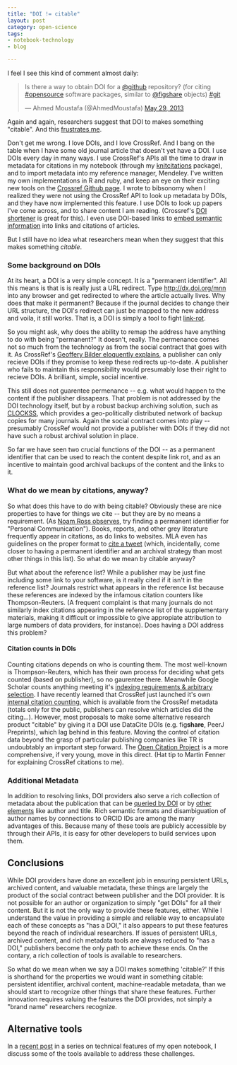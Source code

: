 ```yaml
---
title: "DOI != citable"
layout: post
category: open-science
tags: 
- notebook-technology
- blog

---
```




I feel I see this kind of comment almost daily:

<blockquote class="twitter-tweet" data-partner="tweetdeck"><p>Is there a way to obtain DOI for a <a href="https://twitter.com/github">@github</a> repository? (for citing <a href="https://twitter.com/search?q=%23opensource&amp;src=hash">#opensource</a> software packages, similar to <a href="https://twitter.com/figshare">@figshare</a> objects) <a href="https://twitter.com/search?q=%23git&amp;src=hash">#git</a></p>&mdash; Ahmed Moustafa (@AhmedMoustafa) <a href="https://twitter.com/AhmedMoustafa/statuses/339727912896954369">May 29, 2013</a></blockquote>
<script async src="//platform.twitter.com/widgets.js" charset="utf-8"></script>

Again and again, researchers suggest that  DOI to makes something
"citable".  And this [frustrates me](https://twitter.com/cboettig/status/337986074624282624).

Don't get me wrong.  I love DOIs, and I love CrossRef.  And I bang on
the table when I have some old journal article that doesn't yet have
a DOI.  I use DOIs every day in many ways.  I use CrossRef's APIs all
the time to draw in metadata for citations in my notebook (through my
[knitcitations](http://github.com/cboettig/knitcitations) package), and to import metadata into my reference
manager, Mendeley.  I've written my own implementations in R and
ruby, and keep an eye on their exciting new tools on the [Crossref
Github page](https://github.com/crossref).  I wrote to bibsonomy when I realized they were not
using the CrossRef API to look up metadata by DOIs, and they have now
implemented this feature.  I use DOIs to look up papers I've come across,
and to share content I am reading. (Crossref's [DOI shortener](http://shortdoi.org/) is great
for this).  I even use DOI-based links to [embed semantic information](http://carlboettiger.info/2013/02/22/semantic-citations-for-the-notebook-and-knitr.html)
into links and citations of articles.



But I still have no idea what researchers mean when they suggest that
this makes something _citable_.

### Some background on DOIs

At its heart, a DOI is a very simple concept.  It is a "permanent
identifier".  All this means is that is is really just a URL redirect.
Type http://dx.doi.org/mnn into any browser and get redirected to where
the article actually lives.  Why does that make it permanent?  Because if
the journal decides to change their URL structure, the DOI's redirect
can just be mapped to the new address and voila, it still works. That is,
a DOI is simply a tool to fight [link-rot](https://en.wikipedia.org/wiki/Link_rot).


So you might ask, why does the ability to remap the address have anything
to do with being "permanent?"  It doesn't, really.  The permenance comes
not so much from the technology as from the social contract that goes with
it.  As CrossRef's [Geoffery Bilder eloquently explains](http://blogs.plos.org/mfenner/2009/02/17/interview_with_geoffrey_bilder/), a publisher
can only recieve DOIs if they promise to keep these redirects up-to-date.
A publisher who fails to maintain this responsibility would presumably
lose their right to recieve DOIs.  A brilliant, simple, social incentive.

This still does not guarentee permenance -- e.g. what would happen to the
content if the publisher dissapears.  That problem is not addressed by the
DOI technology itself, but by a robust backup archiving solution, such as
[CLOCKSS](http://clocks.org), which provides a geo-politically distributed
network of backup copies for many journals.  Again the social contract
comes into play -- presumably CrossRef would not provide a publisher
with DOIs if they did not have such a robust archival solution in place.


So far we have seen two crucial functions of the DOI -- as a permanent
identifier that can be used to reach the content despite link rot,
and as an incentive to maintain good archival backups of the content
and the links to it.

### What do we mean by citations, anyway?


So what does this have to do with being citable?  Obviously these are
nice properties to have for things we cite -- but they are by no means
a requirement.  (As [Noam Ross observes](https://twitter.com/noamross/status/337987521243918337), try finding a permanent
identifier for "Personal Communication"). Books, reports, and other
grey literature frequently appear in citations, as do links to websites.
MLA even has guidelines on the proper format to [cite a tweet](www.mla.org/style/handbook_faq/cite_a_tweet) (which,
incidentally, come closer to having a permanent identifier and an archival
strategy than most other things in this list).  So what do we mean by
citable anyway?

But what about the reference list?  While a publisher may be just fine
including some link to your software, is it really cited if it isn't in
the reference list?  Journals restrict what appears in the reference list
because these references are indexed by the infamous citation counters
like Thompson-Reuters. (A frequent complaint is that many journals
do not similarly index citations appearing in the reference list of
the supplementary materials, making it difficult or impossible to give
appropiate attribution to large numbers of data providers, for instance).
Does having a DOI address this problem? 

#### Citation counts in DOIs

Counting citations depends on who is counting them.  The most well-known
is Thompson-Reuters, which has their own process for deciding what gets
counted (based on publisher), so no gaurentee there.  Meanwhile Google
Scholar counts anything meeting it's [indexing requirements & arbitrary
selection](http://carlboettiger.info/2012/11/23/citing-lab-notebook-entries.html).
I have recently learned that CrossRef just launched it's own [internal
citation counting](https://github.com/articlemetrics/alm/wiki/Crossref),
which is available from the CrossRef metadata (totals only for the
public, publishers can resolve which articles did the citing...).
However, most proposals to make some alternative research product
"citable" by giving it a DOI use DataCite DOIs (e.g. fig**share**,
PeerJ Preprints), which lag behind in this feature.  Moving the control
of citation data beyond the grasp of particular publishing companies
like TR is undoubtably an important step forward.  The [Open Citation
Project](http://www.jisc.ac.uk/whatwedo/programmes/inf11/jiscexpo/jiscopencitation.aspx)
is a more comprehensive, if very young, move in this direct.  (Hat tip
to Martin Fenner for explaining CrossRef citations to me).

### Additional Metadata

In addition to resolving links, DOI providers also serve a rich collection
of metadata about the publication that can be [queried by DOI](http://www.crosscite.org/cn/) or
by [other elements](https://github.com/CrossRef/cr-search) like author and title.  Rich semantic formats and
disambiguation of author names by connections to ORCID IDs are among
the many advantages of this.  Because many of these tools are publicly
accessible by through their APIs, it is easy for other developers to
build services upon them.

## Conclusions

While DOI providers have done an excellent job in ensuring persistent
URLs, archived content, and valuable metadata, these things are largely
the product of the social contract between publisher and the DOI provider.
It is not possible for an author or organization to simply "get DOIs"
for all their content. But it is not the only way to provide these
features, either.  While I understand the value in providing a simple
and reliable way to encapsulate each of these concepts as "has a DOI,"
it also appears to put these features beyond the reach of individual
researchers. If issues of persistent URLs, archived content, and rich
metadata tools are always reduced to "has a DOI," publishers become the
only path to achieve these ends. On the contary, a rich collection of
tools is available to researchers.

So what do we mean when we say a DOI makes something 'citable?'  If this
is shorthand for the properties we would want in something citable:
persistent identifier, archival content, machine-readable metadata, than
we should start to recognize other things that share these features.
Further innovation requires valuing the features the DOI provides,
not simply a "brand name" researchers recognize.



## Alternative tools

In a [recent
post](http://purl.org/cboettig/2013/05/31/notebook-features-digital-archiving)
in a series on technical features of my open notebook, I discuss some
of the tools available to address these challenges.








